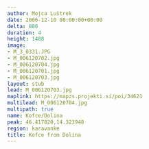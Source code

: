 ```yaml
---
author: Mojca Luštrek
date: 2006-12-10 00:00:00+00:00
delta: 886
duration: 4
height: 1488
image:
- M_3_0331.JPG
- M_006120702.jpg
- M_006120704.jpg
- M_006120701.jpg
- M_006120703.jpg
layout: stub
lead: M_006120703.jpg
maplink: https://mapzs.projekti.si/poi/34621
multilead: M_006120704.jpg
multipath: true
name: Kofce/Dolina
peak: 46.417820,14.323948
region: karavanke
title: Kofce from Dolina
---
```


